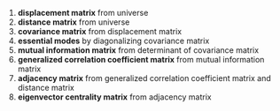1. **displacement matrix** from universe
2. **distance matrix** from universe
3. **covariance matrix** from displacement matrix
4. **essential modes** by diagonalizing covariance matrix
5. **mutual information matrix** from determinant of covariance matrix
6. **generalized correlation coefficient matrix** from mutual information matrix
7. **adjacency matrix** from generalized correlation coefficient matrix and distance matrix
8. **eigenvector centrality matrix** from adjacency matrix
